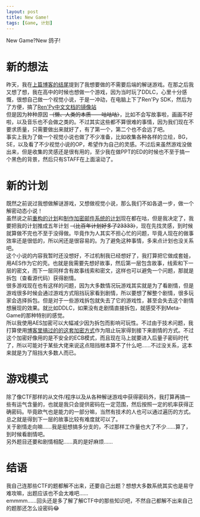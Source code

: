 ```yaml
---
layout: post
title: New Game!
tags: [Game, 计划]
---
```


  New Game?New 鸽子!<!--more-->   
   
 # 新的想法
   昨天，我在[上篇博客的结尾](/2019/12/16/ctf.html#结语)提到了我想要做的不需要后端的解谜游戏。在那之后我又想了想，我在高中的时候也想做一个游戏，因为当时玩了DDLC，心里十分感慨，很想自己做一个视觉小说，于是一冲动，在电脑上下了Ren'Py SDK，然后为了方便，搞了[Ren'Py中文文档的镜像站](/RenPy_Docs_CHS/RenPy/)   
   但是因为种种原因 ~~（懒、人类的本质——咕咕咕）~~，比如不会写故事啦，画画不好啦，以及音乐也不会做之类的。不过其实这些都不算很难的事情，因为我们现在不要求质量，只需要做出来就好了，有了第一个，第二个也不会远了吧。   
   事实上我为了做一个视觉小说也做了不少准备，比如收集各种各样的立绘，BG，SE，以及看了不少视觉小说的OP，希望作为自己的灵感。不过后来虽然游戏没做出来，但是收集的灵感还是很有用的，至少我在做PPT的ED的时候也不至于搞一个黑色的背景，然后只有STAFF在上面滚动了。   
   
 # 新的计划
   既然之前说过我想做解谜游戏，又想做视觉小说，那么我们不如各退一步，做一个解密动态小说！   
   虽然说之前[重构的计划](/2019/07/01/mabbs.html)和[制作加密邮件系统的计划](/2019/07/02/encmail.html)现在都在咕，但是我决定了，我要把我的计划推成五年计划 ~~（比百年计划好多了23333）~~，现在先找灵感，到时候就算做不完也不至于没得做。毕竟作为人其实不担心忙的问题，毕竟人现在的做事效率还是很低的，所以闲还是很容易的。为了避免这种事情，多来点计划也没关系吧。     
   这个小说的内容我暂时还没想好，不过机制我已经想好了，我打算把它做成套娃，用AES作为它的壳。也就是我需要先想好故事，然后第一层包含故事，线索和下一层的密文，而下一层同样含有故事线索和密文，这样也可以避免一个问题，那就是拆包（查看源代码）获得剧情。   
   很多游戏现在也有这样的问题，因为大多数情况玩游戏其实就是为了看剧情，但是游戏很多时候会通过游戏方式阻挡玩家看到剧情，所以要想了解整个剧情，很多玩家会选择拆包。但是对于一些游戏拆包就失去了它的游戏性，甚至会失去这个剧情想展现的效果。就比如DDLC，如果没有走剧情直接拆包，就感受不到Meta-Game的那种特别的感觉。   
   所以我使用AES加密可以大幅减少因为拆包而影响可玩性。不过由于技术问题，我打算使用[博客里搞过的的这套加密方式](/2019/06/11/encrypt.html)作为阻止玩家得到接下来剧情的方式。不过这个加密好像用的是不安全的ECB模式，而且现在马上就要进入后量子密码时代了，所以可能对于某些大佬来说这点阻挡根本算不了什么吧……不过没关系，这本来就是为了阻挡大多数人而已。   
 
 # 游戏模式
   除了像CTF那样的从文件/程序以及从各种解谜游戏中获得密码外，我打算再搞一些有运气含量的，也就是我只会提供密码在一定范围，然后按照一定的机率获得正确密码。毕竟欧气也是能力的一部分嘛，当然有技术的人也可以通过遍历的方式。总之就是得到下一层的故事比较有难度就可以了。    
   关于剧情走向嘛……我是挺想搞多分支的，不过那样工作量也大了不少……算了，到时候看剧情吧。   
   另外题目还要和剧情相配……真的是好麻烦……   
   
 # 结语
   我自己连那些CTF的题都解不出来，还要自己出题？想想大多数系统其实也是易守难攻嘛，出题应该也不会太难吧……   
   emmmm……回头还是多了解了解CTF中的那些知识吧，不然自己都解不出来自己的题那还怎么设密码😂
